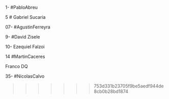 
1- #PabloAbreu



5 # Gabriel Sucaria

07- #AgustinFerreyra

9- #David Zisele


10- Ezequiel Falzoi

14 #MartinCaceres


Franco DQ



























35- #NicolasCalvo



>>>>>>> 753d331b23705f9be5aedf944de8cb0b28bd1874
